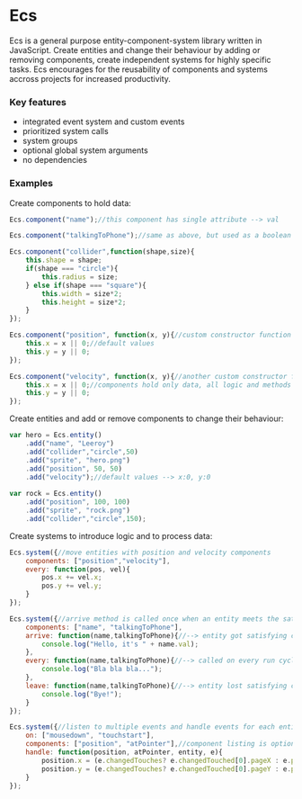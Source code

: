 # Ecs
 Ecs is a general purpose entity-component-system library written in JavaScript. Create entities and change their behaviour by adding or removing components, create independent systems for highly specific tasks. Ecs encourages for the reusability of components and systems accross projects for increased productivity.
### Key features
 - integrated event system and custom events
 - prioritized system calls
 - system groups
 - optional global system arguments
 - no dependencies

### Examples

Create components to hold data:
```javascript
Ecs.component("name");//this component has single attribute --> val

Ecs.component("talkingToPhone");//same as above, but used as a boolean

Ecs.component("collider",function(shape,size){
    this.shape = shape;
    if(shape === "circle"){
        this.radius = size;
    } else if(shape === "square"){
        this.width = size*2;
        this.height = size*2;
    }
});

Ecs.component("position", function(x, y){//custom constructor function
    this.x = x || 0;//default values
    this.y = y || 0;
});

Ecs.component("velocity", function(x, y){//another custom constructor function
    this.x = x || 0;//components hold only data, all logic and methods are decoupled to the systems
    this.y = y || 0;
});
```
Create entities and add or remove components to change their behaviour:
```javascript
var hero = Ecs.entity()
    .add("name", "Leeroy")
    .add("collider","circle",50)
    .add("sprite", "hero.png")
    .add("position", 50, 50)
    .add("velocity");//default values --> x:0, y:0
    
var rock = Ecs.entity()
    .add("position", 100, 100)
    .add("sprite", "rock.png")
    .add("collider","circle",150);
```
Create systems to introduce logic and to process data:
```javascript
Ecs.system({//move entities with position and velocity components
    components: ["position","velocity"],
    every: function(pos, vel){
        pos.x += vel.x;
        pos.y += vel.y;
    }
});

Ecs.system({//arrive method is called once when an entity meets the satisfying collection of components listed by this system
    components: ["name", "talkingToPhone"],
    arrive: function(name,talkingToPhone){//--> entity got satisfying collection of components
        console.log("Hello, it's " + name.val);
    },
    every: function(name,talkingToPhone){//--> called on every run cycle
        console.log("Bla bla bla...");
    },
    leave: function(name,talkingToPhone){//--> entity lost satisfying collection of components
        console.log("Bye!");
    }
});

Ecs.system({//listen to multiple events and handle events for each entity satisfying the component listing of this system
    on: ["mousedown", "touchstart"],
    components: ["position", "atPointer"],//component listing is optional. Removing is makes the system just a regular event listener
    handle: function(position, atPointer, entity, e){
        position.x = (e.changedTouches? e.changedTouched[0].pageX : e.pageX);
        position.y = (e.changedTouches? e.changedTouched[0].pageY : e.pageY);
    }
});
```
